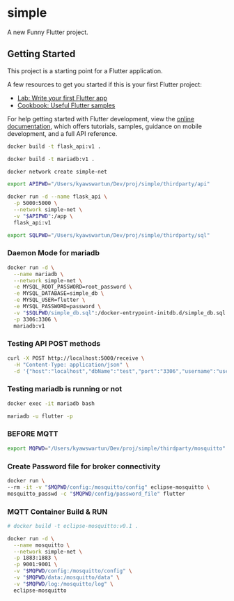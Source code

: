 # simple

A new Funny Flutter project.

## Getting Started

This project is a starting point for a Flutter application.

A few resources to get you started if this is your first Flutter project:

- [Lab: Write your first Flutter app](https://docs.flutter.dev/get-started/codelab)
- [Cookbook: Useful Flutter samples](https://docs.flutter.dev/cookbook)

For help getting started with Flutter development, view the
[online documentation](https://docs.flutter.dev/), which offers tutorials,
samples, guidance on mobile development, and a full API reference.

```bash
docker build -t flask_api:v1 .
```

```bash
docker build -t mariadb:v1 . 
```
```bash
docker network create simple-net
```
```bash
export APIPWD="/Users/kyawswartun/Dev/proj/simple/thirdparty/api"
```

```bash
docker run -d --name flask_api \
  -p 5000:5000 \
  --network simple-net \
  -v "$APIPWD":/app \
  flask_api:v1
```

```bash
export SQLPWD="/Users/kyawswartun/Dev/proj/simple/thirdparty/sql"
```

### Daemon Mode for mariadb

```bash
docker run -d \
  --name mariadb \
  --network simple-net \
  -e MYSQL_ROOT_PASSWORD=root_password \
  -e MYSQL_DATABASE=simple_db \
  -e MYSQL_USER=flutter \
  -e MYSQL_PASSWORD=password \
  -v "$SQLPWD/simple_db.sql":/docker-entrypoint-initdb.d/simple_db.sql \
  -p 3306:3306 \
  mariadb:v1
```

### Testing API POST methods 
```bash
curl -X POST http://localhost:5000/receive \
  -H "Content-Type: application/json" \
  -d '{"host":"localhost","dbName":"test","port":"3306","username":"user","password":"pass","dbType":"mysql"}'
```

### Testing mariadb is running or not
```bash
docker exec -it mariadb bash
```
```bash
mariadb -u flutter -p
```
### BEFORE MQTT
```bash
export MQPWD="/Users/kyawswartun/Dev/proj/simple/thirdparty/mosquitto"
```
### Create Password file for broker connectivity
```bash
docker run \ 
--rm -it -v "$MQPWD/config:/mosquitto/config" eclipse-mosquitto \ 
mosquitto_passwd -c "$MQPWD/config/password_file" flutter
```
### MQTT Container Build & RUN
```bash
# docker build -t eclipse-mosquitto:v0.1 .
```

```bash
docker run -d \
  --name mosquitto \
  --network simple-net \
  -p 1883:1883 \
  -p 9001:9001 \
  -v "$MQPWD/config:/mosquitto/config" \
  -v "$MQPWD/data:/mosquitto/data" \
  -v "$MQPWD/log:/mosquitto/log" \
  eclipse-mosquitto
```